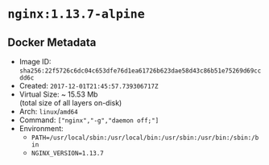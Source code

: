 # `nginx:1.13.7-alpine`

## Docker Metadata

- Image ID: `sha256:22f5726c6dc04c653dfe76d1ea61726b623dae58d43c86b51e75269d69ccdd6c`
- Created: `2017-12-01T21:45:57.739306717Z`
- Virtual Size: ~ 15.53 Mb  
  (total size of all layers on-disk)
- Arch: `linux`/`amd64`
- Command: `["nginx","-g","daemon off;"]`
- Environment:
  - `PATH=/usr/local/sbin:/usr/local/bin:/usr/sbin:/usr/bin:/sbin:/bin`
  - `NGINX_VERSION=1.13.7`
